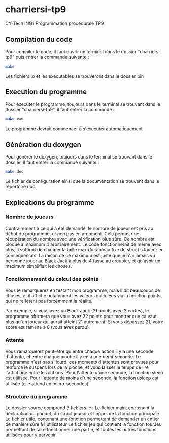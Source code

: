 # charriersi-tp9
CY-Tech ING1 Programmation procédurale TP9

## Compilation du code

Pour compiler le code, il faut ouvrir un terminal dans le dossier "charriersi-tp9" puis entrer la commande suivante :

```bash
make
```

Les fichiers .o et les executables se trouveront dans le dossier bin

## Execution du programme

Pour executer le programme, toujours dans le terminal se trouvant dans le dossier "charriersi-tp9", il faut entrer la commande :

```bash
make exe
```
Le programme devrait commencer à s'executer automatiquement

## Génération du doxygen

Pour générer le doxygen, toujours dans le terminal se trouvant dans le dossier, il faut entrer la commande suivante :

```bash
make doc
```
Le fichier de configuration ainsi que la documentation se trouvent dans le répertoire doc.

## Explications du programme

### Nombre de joueurs

Contrairement à ce qui à été demandé, le nombre de joueur est pris au début du programme, et non pas en argument. Cela permet une récupération du nombre avec une vérification plus sûre. Ce nombre est bloqué à maximum 4 arbitrairement. Le code fonctionnerait de même avec plus, il suffirait de changer la taille max du tableau fixe de struct sJoueur en conséquences. La raison de ce maximum est juste que je n'ai jamais vu personne jouer au Black Jack à plus de 4 fasse au croupier, et qu'avoir un maximum simplifiait les choses.

### Fonctionnement du calcul des points

Vous le remarquerez en testant mon programme, mais il dit beaucoups de choses, et il affiche notamment les valeurs calculées via la fonction points, qui ne relfètent pas forcémment la réalité.

Par exemple, si vous avez un Black Jack (21 points avec 2 cartes), le programme affirmera que vous avez 22 points pour montrer que ça vaut plus qu'un joueur qui aurait atteint 21 autrement.
Si vous dépassez 21, votre score est ramené à 0 (vous avez perdu).

### Attente

Vous remarquerez peut-être qu'entre chaque action il y a une seconde d'attente, et entre chaque pioche il y en a une demi-seconde.
Le programme n'est pas si lourd, ces moments d'attentes sont prévues pour renforcé le suspens lors de la pioche, et vous laisser le temps de lire l'affichage entre les actions.
Pour l'attente d'une seconde, la fonction sleep est utilisée.
Pour l'attente de moins d'une seconde, la fonction usleep est utilisée (elle attend en micro-secondes).

### Structure du programme

Le dossier source comprend 3 fichiers .c :
Le fichier main, contenant la déclaration du paquet, du struct joueur et l'appel de la fonction principale
Le fichier utile, contenant une fonction permettant de demander un entier de manière sûre à l'utilisateur
Le fichier jeu qui contient la fonction tourJeu permettant de faire fonctionner une partie, et toutes les autres fonctions utilisées pour y parvenir.